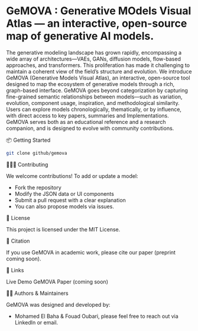 # GeMOVA : Generative MOdels Visual Atlas — an interactive, open-source map of generative AI models.
The generative modeling landscape has grown rapidly, encompassing a wide array of architectures—VAEs, GANs, diffusion models, flow-based approaches, and transformers. This proliferation has made it challenging to maintain a coherent view of the field’s structure and evolution. We introduce GeMOVA (Generative Models Visual Atlas), an interactive, open-source tool designed to map the ecosystem of generative models through a rich, graph-based interface. GeMOVA goes beyond categorization by capturing fine-grained semantic relationships between models—such as variation, evolution, component usage, inspiration, and methodological similarity. Users can explore models chronologically, thematically, or by influence, with direct access to key papers, summaries and Implementations. GeMOVA serves both as an educational reference and a research companion, and is designed to evolve with community contributions.

📦 Getting Started
 ```bash
git clone github/gemova
```

🧑‍🤝‍🧑 Contributing

We welcome contributions!
To add or update a model:

- Fork the repository
- Modify the JSON data or UI components
- Submit a pull request with a clear explanation
- You can also propose models via issues.

🧾 License

This project is licensed under the MIT License.

📣 Citation

If you use GeMOVA in academic work, please cite our paper (preprint coming soon).

🔗 Links

Live Demo
GeMOVA Paper (coming soon)

🧑‍🔬 Authors & Maintainers

GeMOVA was designed and developed by:
- Mohamed El Baha & Fouad Oubari, please feel free to reach out via LinkedIn or email.
